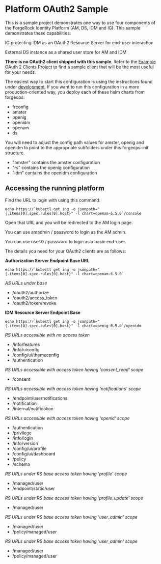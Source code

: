 # Platform OAuth2 Sample

This is a sample project demonstrates one way to use four components of the ForgeRock Identity Platform (AM, DS, IDM and IG). This sample demonstrates these capabilities:

IG protecting IDM as an OAuth2 Resource Server for end-user interaction

External DS instance as a shared user store for AM and IDM

**There is no OAuth2 client shipped with this sample**. Refer to the [Example OAuth 2 Clients Project](https://github.com/ForgeRock/exampleOAuth2Clients) to find a sample client that will be the most useful for your needs.

The easiest way to start this configuration is using the instructions found under [development](./development). If you want to run this configuration in a more production-oriented way, you deploy each of these helm charts from forgeops:

 - frconfig
 - amster
 - openig
 - openidm
 - openam
 - ds

You will need to adjust the config path values for amster, openig and openidm to point to the appropriate subfolders under this forgeops-init structure.

 - "amster" contains the amster configuration
 - "rs" contains the openig configuration
 - "idm" contains the openidm configuration

## Accessing the running platform

Find the URL to login with using this command:
```
echo https://`kubectl get ing -o jsonpath="{.items[0].spec.rules[0].host}" -l chart=openam-6.5.0`/console
```
Open that URL and you will be redirected to the AM login page.

You can use amadmin / password to login as the AM admin.

You can use user.0  / password to login as a basic end-user.

The details you need for your OAuth2 clients are as follows:

**Authorization Server Endpoint Base URL**
```
echo https://`kubectl get ing -o jsonpath="{.items[0].spec.rules[0].host}" -l chart=openam-6.5.0`
```
*AS URLs under base*
- /oauth2/authorize
- /oauth2/access_token
- /oauth2/token/revoke

**IDM Resource Server Endpoint Base**
```
echo https://`kubectl get ing -o jsonpath="{.items[0].spec.rules[0].host}" -l chart=openig-6.5.0`/openidm
```

*RS URLs accessible with no access token*
- /info/features
- /info/uiconfig
- /config/ui/themeconfig
- /authentication

*RS URLs accessible with access token having 'consent_read' scope*
- /consent

*RS URLs accessible with access token having 'notifications' scope*
- /endpoint/usernotifications
- /notification
- /internal/notification

*RS URLs accessible with access token having 'openid' scope*
- /authentication
- /privilege
- /info/login
- /info/version
- /config/ui/profile
- /config/ui/dashboard
- /policy
- /schema

*RS URLs under RS base access token having 'profile' scope*
- /managed/user
- /endpoint/static/user

*RS URLs under RS base access token having 'profile_update' scope*
- /managed/user

*RS URLs under RS base access token having 'user_admin' scope*
- /managed/user
- /policy/managed/user

*RS URLs under RS base access token having 'user_admin' scope*
- /managed/user
- /policy/managed/user
